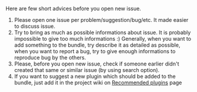 Here are few short advices before you open new issue.

1. Please open one issue per problem/suggestion/bug/etc. It made easier to
   discuss issue.
2. Try to bring as much as possible informations about issue. It is probably
   impossible to give too much informations :) Generally, when you want to add
   something to the bundle, try describe it as detailed as possible, when you
   want to report a bug, try to give enough informations to reproduce bug by
   the others.
3. Please, before you open new issue, check if someone earlier didn't created
   that same or similar issue (by using search option).
4. If you want to suggest a new plugin which should be added to the bundle,
   just add it in the project wiki on [Recommended plugins](https://github.com/thindil/vim-ada/wiki/Recommended-plugins)
   page

